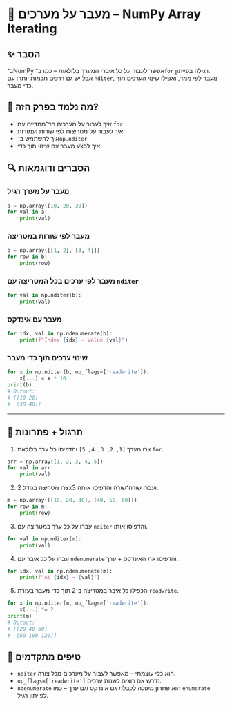 # 📘 מעבר על מערכים – NumPy Array Iterating

## ✨ הסבר

ב־NumPy אפשר לעבור על כל איברי המערך בלולאות – כמו ב־`for` רגילה בפייתון.  
אבל יש גם דרכים חכמות יותר: עם `nditer`, מעבר לפי ממד, ואפילו שינוי הערכים תוך כדי מעבר.

## 🧠 מה נלמד בפרק הזה?
- איך לעבור על מערכים חד־ממדיים עם `for`
- איך לעבור על מטריצות לפי שורות ועמודות
- איך להשתמש ב־`np.nditer`  
- איך לבצע מעבר עם שינוי תוך כדי

## 🔍 הסברים ודוגמאות

### מעבר על מערך רגיל
```python
a = np.array([10, 20, 30])
for val in a:
    print(val)
```

### מעבר לפי שורות במטריצה
```python
b = np.array([[1, 2], [3, 4]])
for row in b:
    print(row)
```

### מעבר לפי ערכים בכל המטריצה עם `nditer`
```python
for val in np.nditer(b):
    print(val)
```

### מעבר עם אינדקס
```python
for idx, val in np.ndenumerate(b):
    print(f"Index {idx} → Value {val}")
```

### שינוי ערכים תוך כדי מעבר
```python
for x in np.nditer(b, op_flags=['readwrite']):
    x[...] = x * 10
print(b)
# Output:
# [[10 20]
#  [30 40]]
```

---

## 🧪 תרגול + פתרונות

1. צרו מערך `[1, 2, 3, 4, 5]` והדפיסו כל ערך בלולאת `for`.
```python
arr = np.array([1, 2, 3, 4, 5])
for val in arr:
    print(val)
```

2. צרו מטריצה בגודל 2x3 ועברו שורה־שורה והדפיסו אותה.
```python
m = np.array([[10, 20, 30], [40, 50, 60]])
for row in m:
    print(row)
```

3. עברו על כל ערך במטריצה עם `nditer` והדפיסו אותו.
```python
for val in np.nditer(m):
    print(val)
```

4. עברו על כל איבר עם `ndenumerate` והדפיסו את האינדקס + ערך.
```python
for idx, val in np.ndenumerate(m):
    print(f"At {idx} → {val}")
```

5. הכפילו כל איבר במטריצה ב־2 תוך כדי מעבר בעזרת `readwrite`.
```python
for x in np.nditer(m, op_flags=['readwrite']):
    x[...] *= 2
print(m)
# Output:
# [[20 40 60]
#  [80 100 120]]
```

## 💬 טיפים מתקדמים

* `nditer` הוא כלי עוצמתי – מאפשר לעבור על מערכים מכל צורה.
* `op_flags=['readwrite']` נדרש אם רוצים לשנות ערכים.
* `ndenumerate` הוא פתרון מעולה לקבלת גם אינדקס וגם ערך – כמו `enumerate` לפייתון רגיל.
